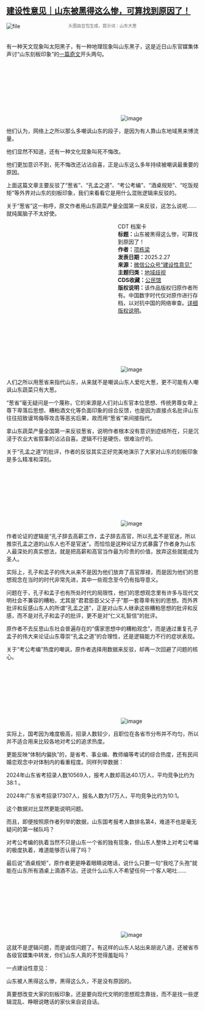 <!--1740655317000-->
[建设性意见｜山东被黑得这么惨，可算找到原因了！](https://chinadigitaltimes.net/chinese/716134.html)
------

<p><img decoding="async" src="https://chinadigitaltimes.net/chinese/files/2025/02/image-1740653917354.png" alt="file"><br><span style="font-size: 0.8em;color: #666;display: block;text-align: center;margin-bottom:32px; margin-top: -20px;line-height:22px;">头图由豆包生成，提示词：山东大葱</span></p><p>有一种天文现象叫太阳黑子，有一种地理现象叫山东黑子，这是近日山东官媒集体声讨“山东刻板印象”的<a href="https://mp.weixin.qq.com/s?__biz=MzAwOTQwMTYzNQ==&amp;mid=2653863528&amp;idx=1&amp;sn=08450a0011e4906bb57b5875b0dac0a2&amp;scene=21#wechat_redirect">一篇奇文</a>开头两句。</p><p><img decoding="async" src="data:image/svg+xml,%3Csvg%20xmlns='http://www.w3.org/2000/svg'%20viewBox='0%200%200%200'%3E%3C/svg%3E" alt="image" data-lazy-src="https://chinadigitaltimes.net/chinese/files/2025/02/post-716134-67c04ad563689."><noscript><img decoding="async" src="https://chinadigitaltimes.net/chinese/files/2025/02/post-716134-67c04ad563689." alt="image"></noscript></p><p>他们认为，网络上之所以那么多嘲讽山东的段子，是因为有人靠山东地域黑来博流量。</p><p>他们显然不知道，还有一种文化现象叫死不悔改。</p><p>他们更加意识不到，死不悔改还沾沾自喜，正是山东这么多年持续被嘲讽最重要的原因。</p><p>上面这篇文章主要反驳了“葱省”、“孔孟之道”、“考公考编”、“酒桌规矩”、“吃饭规矩”等外界对山东的刻板印象，我们来看看它是用什么混账逻辑来反驳的。</p><p>关于“葱省”这一称呼，原文作者用山东蔬菜产量全国第一来反驳，这怎么说呢……就纯属脑子不太好使。</p><div style="width:42%;float:right;padding-left:20px;"><div class="su-spoiler su-spoiler-style-fancy su-spoiler-icon-chevron-circle" data-scroll-offset="0" data-anchor-in-url="no"><div class="su-spoiler-title" tabindex="0" role="button"><span class="su-spoiler-icon"></span>CDT 档案卡</div><div class="su-spoiler-content su-u-clearfix su-u-trim"><strong>标题：</strong>山东被黑得这么惨，可算找到原因了！<br><strong>作者：</strong><a href="https://chinadigitaltimes.net/space/建设性意见" target="_blank">项栋梁</a><br><strong>发表日期：</strong>2025.2.27<br><strong>来源：</strong><a href="https://web.archive.org/web/*/https://mp.weixin.qq.com/s/Mnn0MR0VNeCpYWs1VtefWg" target="_blank">微信公众号“建设性意见”</a><br><strong>主题归类：</strong><a href="https://chinadigitaltimes.net/space/地域歧视" target="_blank">地域歧视</a><br><strong>CDS收藏：</strong><a href="https://chinadigitaltimes.net/space/%E5%85%AC%E6%B0%91%E9%A6%86" target="_blank" rel="noopener">公民馆</a><br><strong>版权说明：</strong>该作品版权归原作者所有。中国数字时代仅对原作进行存档，以对抗中国的网络审查。<a href="https://chinadigitaltimes.net/chinese/copyright">详细版权说明</a>。</div></div></div><p><img decoding="async" src="data:image/svg+xml,%3Csvg%20xmlns='http://www.w3.org/2000/svg'%20viewBox='0%200%200%200'%3E%3C/svg%3E" alt="image" data-lazy-src="https://chinadigitaltimes.net/chinese/files/2025/02/post-716134-67c04ad56cc6b."><noscript><img decoding="async" src="https://chinadigitaltimes.net/chinese/files/2025/02/post-716134-67c04ad56cc6b." alt="image"></noscript></p><p>人们之所以用葱省来指代山东，从来就不是嘲讽山东人爱吃大葱，更不可能有人嘲讽山东蔬菜只有大葱。</p><p>“葱省”毫无疑问是一个蔑称，它的来源是人们对山东官本位思想、传统男尊女卑上尊下卑落后思想、糟粕酒文化等负面印象的综合反馈，也是因为直接点名批评山东往往招致谩骂侮辱攻击等恶劣后果，故而用“葱省”来间接指代。</p><p>拿山东蔬菜产量全国第一来反驳葱省，说明作者根本没有意识到症结所在，只是沉浸于农业大省叙事的沾沾自喜。逻辑不行是硬伤，很难治疗的。</p><p>关于“孔孟之道”的批评，作者的反驳其实正好完美地演示了大家对山东的刻板印象是多么精准和深刻。</p><p><img decoding="async" src="data:image/svg+xml,%3Csvg%20xmlns='http://www.w3.org/2000/svg'%20viewBox='0%200%200%200'%3E%3C/svg%3E" alt="image" data-lazy-src="https://chinadigitaltimes.net/chinese/files/2025/02/post-716134-67c04ad574a51."><noscript><img decoding="async" src="https://chinadigitaltimes.net/chinese/files/2025/02/post-716134-67c04ad574a51." alt="image"></noscript></p><p>作者论证的逻辑是“孔子辞去高薪工作，孟子辞去高官，所以孔孟不是官迷，所以推崇孔孟之道的山东人也不是官迷”。而恰恰是这种论证方式暴露了作者身为山东人最深处的真实想法，就是把高薪和高官当作最为珍贵的价值，放弃这些就能成为圣人。</p><p>实际上，孔子和孟子的伟大从来不是因为他们放弃了高官厚禄，而是因为他们的思想观念在当时的时代非常先进，其中一些观念至今仍有指导意义。</p><p>问题在于，孔子和孟子也有所处时代的局限性，他们的思想观念里有许多与现代文明社会不兼容的糟粕，尤其是“君君臣臣父父子子”那一套尊卑有别的思想。而外界批评和反感山东人的所谓“孔孟之道”，正是对山东人继承这些糟粕思想的批评和反感，而不是对孔子和孟子的批评，更不是对“仁义礼智信”的批评。</p><p>原作者不去反思山东社会普遍存在的“儒家思想中的糟粕观念”，而是通过重复孔子孟子的伟大来论证山东尊崇“孔孟之道”的合理性，还是逻辑能力不行的症状表现。</p><p>关于“考公考编”热度的嘲讽，原作者选择用数据来反驳，却再一次回避了问题的核心。</p><p><img decoding="async" src="data:image/svg+xml,%3Csvg%20xmlns='http://www.w3.org/2000/svg'%20viewBox='0%200%200%200'%3E%3C/svg%3E" alt="image" data-lazy-src="https://chinadigitaltimes.net/chinese/files/2025/02/post-716134-67c04ad580642."><noscript><img decoding="async" src="https://chinadigitaltimes.net/chinese/files/2025/02/post-716134-67c04ad580642." alt="image"></noscript></p><p>实际上，国考因为难度极高，招录人数较少，且职位在各省市分布并不均匀，所以并不适合用来比较各地对考公的追求热度。</p><p>更能反映“体制内偏执”的，是省考、事业编、教师编等考试的综合热度，还有民间婚恋观念中对体制内的看重程度。同样列举数据：</p><p>2024年山东省考招录人数10569人，报考人数却高达40.1万人，平均竞争比约为38:1 。</p><p>2024年广东省考招录17307人，报名人数为17万人，平均竞争比约为10:1。</p><p>这个数据对比显然更能说明问题。</p><p>而且，即便按照原作者列举的数据，山东国考报考人数排名第4，难道不也是毫无疑问的第一梯队吗？</p><p>对考公考编的执着当然不只是山东一个省的独有现象，但山东人整体上对考公考编的极度执着，难道能够否认得了吗？</p><p>最后说“酒桌规矩”，原作者更是睁着眼睛说瞎话，说什么只要一句“我吃了头孢”就能在山东所有酒桌上滴酒不沾，还说什么山东人不希望任何一个客人喝吐……</p><p><img decoding="async" src="data:image/svg+xml,%3Csvg%20xmlns='http://www.w3.org/2000/svg'%20viewBox='0%200%200%200'%3E%3C/svg%3E" alt="image" data-lazy-src="https://chinadigitaltimes.net/chinese/files/2025/02/post-716134-67c04ad58a0c4."><noscript><img decoding="async" src="https://chinadigitaltimes.net/chinese/files/2025/02/post-716134-67c04ad58a0c4." alt="image"></noscript></p><p>这就不是逻辑问题，而是诚信问题了。有这样的山东人站出来胡说八道，还被省市各级官媒集中转发，你们山东人真的不觉得羞耻吗？</p><p>一点建设性意见：</p><p>山东被人黑得这么惨，黑得这么久，不是没有原因的。</p><p>真要想改变大家的刻板印象，还是要向现代文明的思想观念靠拢，而不是找一些逻辑混乱、睁眼说瞎话的家伙来自说自话。</p><div class="addtoany_share_save_container addtoany_content addtoany_content_bottom"><div class="a2a_kit a2a_kit_size_32 addtoany_list" data-a2a-url="https://chinadigitaltimes.net/chinese/716134.html" data-a2a-title="建设性意见｜山东被黑得这么惨，可算找到原因了！"><a class="a2a_button_facebook" href="https://www.addtoany.com/add_to/facebook?linkurl=https%3A%2F%2Fchinadigitaltimes.net%2Fchinese%2F716134.html&amp;linkname=%E5%BB%BA%E8%AE%BE%E6%80%A7%E6%84%8F%E8%A7%81%EF%BD%9C%E5%B1%B1%E4%B8%9C%E8%A2%AB%E9%BB%91%E5%BE%97%E8%BF%99%E4%B9%88%E6%83%A8%EF%BC%8C%E5%8F%AF%E7%AE%97%E6%89%BE%E5%88%B0%E5%8E%9F%E5%9B%A0%E4%BA%86%EF%BC%81" title="Facebook" rel="nofollow noopener" target="_blank"></a><a class="a2a_button_twitter" href="https://www.addtoany.com/add_to/twitter?linkurl=https%3A%2F%2Fchinadigitaltimes.net%2Fchinese%2F716134.html&amp;linkname=%E5%BB%BA%E8%AE%BE%E6%80%A7%E6%84%8F%E8%A7%81%EF%BD%9C%E5%B1%B1%E4%B8%9C%E8%A2%AB%E9%BB%91%E5%BE%97%E8%BF%99%E4%B9%88%E6%83%A8%EF%BC%8C%E5%8F%AF%E7%AE%97%E6%89%BE%E5%88%B0%E5%8E%9F%E5%9B%A0%E4%BA%86%EF%BC%81" title="Twitter" rel="nofollow noopener" target="_blank"></a><a class="a2a_button_telegram" href="https://www.addtoany.com/add_to/telegram?linkurl=https%3A%2F%2Fchinadigitaltimes.net%2Fchinese%2F716134.html&amp;linkname=%E5%BB%BA%E8%AE%BE%E6%80%A7%E6%84%8F%E8%A7%81%EF%BD%9C%E5%B1%B1%E4%B8%9C%E8%A2%AB%E9%BB%91%E5%BE%97%E8%BF%99%E4%B9%88%E6%83%A8%EF%BC%8C%E5%8F%AF%E7%AE%97%E6%89%BE%E5%88%B0%E5%8E%9F%E5%9B%A0%E4%BA%86%EF%BC%81" title="Telegram" rel="nofollow noopener" target="_blank"></a><a class="a2a_button_reddit" href="https://www.addtoany.com/add_to/reddit?linkurl=https%3A%2F%2Fchinadigitaltimes.net%2Fchinese%2F716134.html&amp;linkname=%E5%BB%BA%E8%AE%BE%E6%80%A7%E6%84%8F%E8%A7%81%EF%BD%9C%E5%B1%B1%E4%B8%9C%E8%A2%AB%E9%BB%91%E5%BE%97%E8%BF%99%E4%B9%88%E6%83%A8%EF%BC%8C%E5%8F%AF%E7%AE%97%E6%89%BE%E5%88%B0%E5%8E%9F%E5%9B%A0%E4%BA%86%EF%BC%81" title="Reddit" rel="nofollow noopener" target="_blank"></a><a class="a2a_button_whatsapp" href="https://www.addtoany.com/add_to/whatsapp?linkurl=https%3A%2F%2Fchinadigitaltimes.net%2Fchinese%2F716134.html&amp;linkname=%E5%BB%BA%E8%AE%BE%E6%80%A7%E6%84%8F%E8%A7%81%EF%BD%9C%E5%B1%B1%E4%B8%9C%E8%A2%AB%E9%BB%91%E5%BE%97%E8%BF%99%E4%B9%88%E6%83%A8%EF%BC%8C%E5%8F%AF%E7%AE%97%E6%89%BE%E5%88%B0%E5%8E%9F%E5%9B%A0%E4%BA%86%EF%BC%81" title="WhatsApp" rel="nofollow noopener" target="_blank"></a><a class="a2a_button_email" href="https://www.addtoany.com/add_to/email?linkurl=https%3A%2F%2Fchinadigitaltimes.net%2Fchinese%2F716134.html&amp;linkname=%E5%BB%BA%E8%AE%BE%E6%80%A7%E6%84%8F%E8%A7%81%EF%BD%9C%E5%B1%B1%E4%B8%9C%E8%A2%AB%E9%BB%91%E5%BE%97%E8%BF%99%E4%B9%88%E6%83%A8%EF%BC%8C%E5%8F%AF%E7%AE%97%E6%89%BE%E5%88%B0%E5%8E%9F%E5%9B%A0%E4%BA%86%EF%BC%81" title="Email" rel="nofollow noopener" target="_blank"></a><a class="a2a_button_copy_link" href="https://www.addtoany.com/add_to/copy_link?linkurl=https%3A%2F%2Fchinadigitaltimes.net%2Fchinese%2F716134.html&amp;linkname=%E5%BB%BA%E8%AE%BE%E6%80%A7%E6%84%8F%E8%A7%81%EF%BD%9C%E5%B1%B1%E4%B8%9C%E8%A2%AB%E9%BB%91%E5%BE%97%E8%BF%99%E4%B9%88%E6%83%A8%EF%BC%8C%E5%8F%AF%E7%AE%97%E6%89%BE%E5%88%B0%E5%8E%9F%E5%9B%A0%E4%BA%86%EF%BC%81" title="Copy Link" rel="nofollow noopener" target="_blank"></a><a class="a2a_dd addtoany_share_save addtoany_share" href="https://www.addtoany.com/share"></a></div></div>
